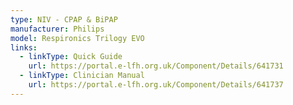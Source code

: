 ```yaml
---
type: NIV - CPAP & BiPAP
manufacturer: Philips
model: Respironics Trilogy EVO
links:
  - linkType: Quick Guide
    url: https://portal.e-lfh.org.uk/Component/Details/641731
  - linkType: Clinician Manual
    url: https://portal.e-lfh.org.uk/Component/Details/641737
---
```

